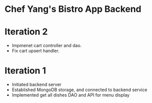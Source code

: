 # Chef Yang's Bistro App Backend

# Iteration 2

* Impmenet cart controller and dao.   
* Fix cart upsert handler. 


# Iteration 1

* Initiated backend server
* Established MongoDB storage, and connected to backend service
* Implemented get all dishes DAO and API for menu display
